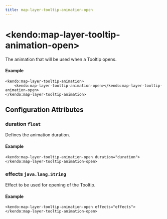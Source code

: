 ```yaml
---
title: map-layer-tooltip-animation-open
---
```


# \<kendo:map-layer-tooltip-animation-open\>

The animation that will be used when a Tooltip opens.

#### Example
    <kendo:map-layer-tooltip-animation>
        <kendo:map-layer-tooltip-animation-open></kendo:map-layer-tooltip-animation-open>
    </kendo:map-layer-tooltip-animation>

## Configuration Attributes

### duration `float`

Defines the animation duration.

#### Example
    <kendo:map-layer-tooltip-animation-open duration="duration">
    </kendo:map-layer-tooltip-animation-open>

### effects `java.lang.String`

Effect to be used for opening of the Tooltip.

#### Example
    <kendo:map-layer-tooltip-animation-open effects="effects">
    </kendo:map-layer-tooltip-animation-open>

